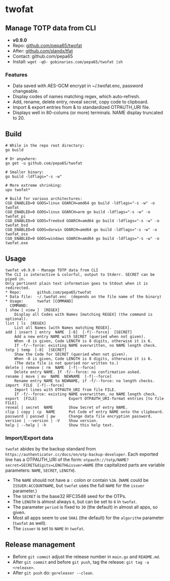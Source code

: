 # twofat
## Manage TOTP data from CLI
* **v0.9.0**
* Repo: [github.com/pepa65/twofat](https://github.com/pepa65/twofat)
* After: [github.com/slandx/tfat](https://github.com/slandx/tfat)
* Contact: github.com/pepa65
* Install: `wget -qO- gobinaries.com/pepa65/twofat |sh`

### Features
* Data saved with AES-GCM encrypt in ~/.twofat.enc, password changeable.
* Display codes of names matching regex, which auto-refresh.
* Add, rename, delete entry, reveal secret, copy code to clipboard.
* Import & export entries from & to standardized OTPAUTH_URI file.
* Displays well in 80-colums (or more) terminals. NAME display truncated to 20.

## Build
```shell
# While in the repo root directory:
go build

# Or anywhere:
go get -u github.com/pepa65/twofat

# Smaller binary:
go build -ldflags="-s -w"

# More extreme shrinking:
upx twofat*

# Build for various architectures:
CGO_ENABLED=0 GOOS=linux GOARCH=amd64 go build -ldflags="-s -w" -o twofat
CGO_ENABLED=0 GOOS=linux GOARCH=arm go build -ldflags="-s -w" -o twofat_pi
CGO_ENABLED=0 GOOS=freebsd GOARCH=amd64 go build -ldflags="-s -w" -o twofat_bsd
CGO_ENABLED=0 GOOS=darwin GOARCH=amd64 go build -ldflags="-s -w" -o twofat_osx
CGO_ENABLED=0 GOOS=windows GOARCH=amd64 go build -ldflags="-s -w" -o twofat.exe
```

## Usage
```
twofat v0.9.0 - Manage TOTP data from CLI
The CLI is interactive & colorful, output to Stderr. SECRET can be piped in.
Only pertinent plain text information goes to Stdout when it is redirected.
* Repo:       github.com/pepa65/twofat
* Data file:  ~/.twofat.enc  (depends on the file name of the binary)
* Usage:      twofat [COMMAND]
  COMMAND:
[ show | view ]  [REGEX]
    Display all Codes with Names [matching REGEX] (the command is optional).
list | ls  [REGEX]
    List all Names [with Names matching REGEX].
add | insert | entry  NAME  [-8]  [-f|--force]  [SECRET]
    Add a new entry NAME with SECRET (queried when not given).
    When -8 is given, Code LENGTH is 8 digits, otherwise it is 6.
    If -f/--force: existing NAME overwritten, no NAME length check.
totp | temp  [-8]  [SECRET]
    Show the Code for SECRET (queried when not given).
    When -8 is given, Code LENGTH is 8 digits, otherwise it is 6.
    (The data file is not queried nor written to.)
delete | remove | rm  NAME  [-f|--force]
    Delete entry NAME. If -f/--force: no confirmation asked.
rename | move | mv  NAME  NEWNAME  [-f|--force]
    Rename entry NAME to NEWNAME, if -f/--force: no length checks.
import  FILE  [-f|--force]
    Import lines with OTPAUTH_URI from file FILE.
    If -f/--force: existing NAME overwritten, no NAME length check.
export  [FILE]              Export OTPAUTH_URI-format entries [to file FILE].
reveal | secret  NAME       Show Secret of entry NAME.
clip | copy | cp  NAME      Put Code of entry NAME onto the clipboard.
password | passwd | pw      Change data file encryption password.
version | --version | -V    Show version.
help | --help | -h          Show this help text.
```

### Import/Export data
`twofat` abides by the backup standard from `https://authenticator.cc/docs/en/otp-backup-developer`.
Each exported line has a OTPAUTH_URI of the form:
`otpauth://totp/NAME?secret=SECRET&digits=LENGTH&issuer=NAME`
(the capitalized parts are variable parameters: `NAME`, `SECRET`, `LENGTH`).

* The `NAME` should not have a `:` colon or contain `%3A`.
  (`NAME` could be `ISSUER:ACCOUNTNAME`, but `twofat` uses the full `NAME` for the `issuer` parameter.)
* The `SECRET` is the base32 RFC3548 seed for the OTPs.
* The `LENGTH` is almost always `6`, but can be set to `8` in `twofat`.
* The parameter `period` is fixed to `30` (the default) in almost all apps, so given.
* Most all apps seem to use `SHA1` (the default) for the `algorithm` parameter (`twofat` as well).
* The `issuer` is set to `NAME` in `twofat`.

## Release management
* Before `git commit` adjust the release number in `main.go` and `README.md`.
* After `git commit` and before `git push`, tag the release: `git tag -a <release>`.
* After `git push` do: `goreleaser --clean`.
